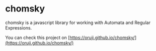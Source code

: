 # chomsky
chomsky is a javascript library for working with Automata and Regular Expressions.

You can check this project on [https://oruji.github.io/chomsky/](https://oruji.github.io/chomsky/)
